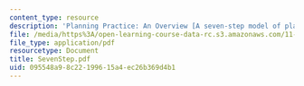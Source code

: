 ```yaml
---
content_type: resource
description: 'Planning Practice: An Overview [A seven-step model of planning practice]'
file: /media/https%3A/open-learning-course-data-rc.s3.amazonaws.com/11-201-gateway-planning-action-fall-2002/095548a98c22199615a4ec26b369d4b1_SevenStep.pdf
file_type: application/pdf
resourcetype: Document
title: SevenStep.pdf
uid: 095548a9-8c22-1996-15a4-ec26b369d4b1
---
```


